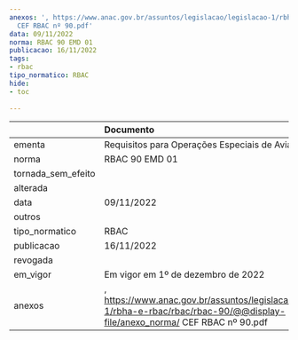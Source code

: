 ```yaml
---
anexos: ', https://www.anac.gov.br/assuntos/legislacao/legislacao-1/rbha-e-rbac/rbac/rbac-90/@@display-file/anexo_norma/
  CEF RBAC nº 90.pdf'
data: 09/11/2022
norma: RBAC 90 EMD 01
publicacao: 16/11/2022
tags:
- rbac
tipo_normatico: RBAC
hide: 
- toc 
 
---
```


|                    | Documento                                                                                                                          |
|:-------------------|:-----------------------------------------------------------------------------------------------------------------------------------|
| ementa             | Requisitos para Operações Especiais de Aviação Pública                                                                             |
| norma              | RBAC 90 EMD 01                                                                                                                     |
| tornada_sem_efeito |                                                                                                                                    |
| alterada           |                                                                                                                                    |
| data               | 09/11/2022                                                                                                                         |
| outros             |                                                                                                                                    |
| tipo_normatico     | RBAC                                                                                                                               |
| publicacao         | 16/11/2022                                                                                                                         |
| revogada           |                                                                                                                                    |
| em_vigor           | Em vigor em 1º de dezembro de 2022                                                                                                 |
| anexos             | , https://www.anac.gov.br/assuntos/legislacao/legislacao-1/rbha-e-rbac/rbac/rbac-90/@@display-file/anexo_norma/ CEF RBAC nº 90.pdf |